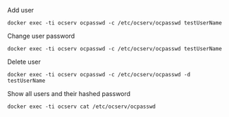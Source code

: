 Add user
```
docker exec -ti ocserv ocpasswd -c /etc/ocserv/ocpasswd testUserName
```

Change user password
```
docker exec -ti ocserv ocpasswd -c /etc/ocserv/ocpasswd testUserName
```

Delete user
```
docker exec -ti ocserv ocpasswd -c /etc/ocserv/ocpasswd -d testUserName
```

Show all users and their hashed password
```
docker exec -ti ocserv cat /etc/ocserv/ocpasswd
```
